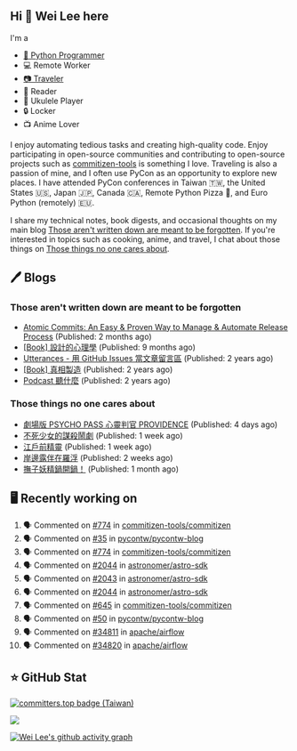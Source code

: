 ## Hi 👋 Wei Lee here

I'm a

* [🐍 Python Programmer](https://pycon-note.wei-lee.me/)
* 💻 Remote Worker
* [📷 Traveler](https://travlog.wei-lee.me/)
* 📖 Reader
* 🎵 Ukulele Player
* 🔒 Locker
* 📺 Anime Lover

I enjoy automating tedious tasks and creating high-quality code. Enjoy participating in open-source communities and contributing to open-source projects such as [commitizen-tools](https://github.com/commitizen-tools) is something I love. Traveling is also a passion of mine, and I often use PyCon as an opportunity to explore new places. I have attended PyCon conferences in Taiwan 🇹🇼, the United States 🇺🇸, Japan 🇯🇵, Canada 🇨🇦, Remote Python Pizza 🍕, and Euro Python (remotely) 🇪🇺.

I share my technical notes, book digests, and occasional thoughts on my main blog [Those aren't written down are meant to be forgotten](https://blog.wei-lee.me/). If you're interested in topics such as cooking, anime, and travel, I chat about those things on [Those things no one cares about](https://travlog.wei-lee.me/).

## 🖊️ Blogs

### Those aren't written down are meant to be forgotten

* [Atomic Commits: An Easy &amp; Proven Way to Manage &amp; Automate Release Process](https://blog.wei-lee.me/posts/tech/2023/08/atomic-commits-coscup-2023) (Published: 2 months ago)
* [[Book] 設計的心理學](https://blog.wei-lee.me/posts/book/2023/01/the-design-of-everyday-things) (Published: 9 months ago)
* [Utterances - 用 GitHub Issues 當文章留言區](https://blog.wei-lee.me/posts/tech/2022/02/use-github-issues-as-comment-system) (Published: 2 years ago)
* [[Book] 真相製造](https://blog.wei-lee.me/posts/book/2022/02/reality-is-business) (Published: 2 years ago)
* [Podcast 聽什麼](https://blog.wei-lee.me/posts/gossiping/2021/12/podcast-i-listen-to) (Published: 2 years ago)

### Those things no one cares about

* [劇場版 PSYCHO PASS 心靈判官 PROVIDENCE](https://travlog.wei-lee.me/posts/review/2023/10/psycho-pass-providence) (Published: 4 days ago)
* [不死少女的謀殺鬧劇](https://travlog.wei-lee.me/posts/review/2023/10/undead-girl-murder-farce) (Published: 1 week ago)
* [江戶前精靈](https://travlog.wei-lee.me/posts/review/2023/09/edomae-erufu) (Published: 1 week ago)
* [岸邊露伴在羅浮](https://travlog.wei-lee.me/posts/review/2023/09/rohan-at-the-louvre) (Published: 2 weeks ago)
* [撫子妖精鍋開鍋！](https://travlog.wei-lee.me/posts/cook/2023/08/season-nadeshiko-pot) (Published: 1 month ago)

## 🖥️ Recently working on

1. 🗣 Commented on [#774](https://github.com/commitizen-tools/commitizen/issues/774) in [commitizen-tools/commitizen](https://github.com/commitizen-tools/commitizen)
2. 🗣 Commented on [#35](https://github.com/pycontw/pycontw-blog/issues/35) in [pycontw/pycontw-blog](https://github.com/pycontw/pycontw-blog)
3. 🗣 Commented on [#774](https://github.com/commitizen-tools/commitizen/issues/774) in [commitizen-tools/commitizen](https://github.com/commitizen-tools/commitizen)
4. 🗣 Commented on [#2044](https://github.com/astronomer/astro-sdk/issues/2044) in [astronomer/astro-sdk](https://github.com/astronomer/astro-sdk)
5. 🗣 Commented on [#2043](https://github.com/astronomer/astro-sdk/issues/2043) in [astronomer/astro-sdk](https://github.com/astronomer/astro-sdk)
6. 🗣 Commented on [#2044](https://github.com/astronomer/astro-sdk/issues/2044) in [astronomer/astro-sdk](https://github.com/astronomer/astro-sdk)
7. 🗣 Commented on [#645](https://github.com/commitizen-tools/commitizen/issues/645) in [commitizen-tools/commitizen](https://github.com/commitizen-tools/commitizen)
8. 🗣 Commented on [#50](https://github.com/pycontw/pycontw-blog/issues/50) in [pycontw/pycontw-blog](https://github.com/pycontw/pycontw-blog)
9. 🗣 Commented on [#34811](https://github.com/apache/airflow/issues/34811) in [apache/airflow](https://github.com/apache/airflow)
10. 🗣 Commented on [#34820](https://github.com/apache/airflow/issues/34820) in [apache/airflow](https://github.com/apache/airflow)


## ⭐ GitHub Stat

[![committers.top badge (Taiwan)](https://user-badge.committers.top/taiwan_public/Lee-W.svg)](https://user-badge.committers.top/taiwan_public/Lee-W)

[![](https://github-readme-stats.vercel.app/api?username=Lee-W&show_icons=true&hide_title=true&cache_seconds=86400)](https://github.com/anuraghazra/github-readme-stats)

[![Wei Lee's github activity graph](https://github-readme-activity-graph.vercel.app/graph?username=Lee-W&theme=dracula)](https://github.com/ashutosh00710/github-readme-activity-graph)
